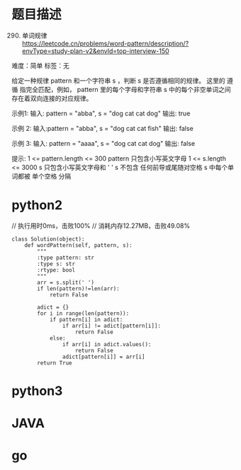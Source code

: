 # 题目描述

290. 单词规律  
https://leetcode.cn/problems/word-pattern/description/?envType=study-plan-v2&envId=top-interview-150  

难度：简单
标签：无

给定一种规律 pattern 和一个字符串 s ，判断 s 是否遵循相同的规律。
这里的 遵循 指完全匹配，例如， pattern 里的每个字母和字符串 s 中的每个非空单词之间存在着双向连接的对应规律。

示例1:
输入: pattern = "abba", s = "dog cat cat dog"
输出: true

示例 2:
输入:pattern = "abba", s = "dog cat cat fish"
输出: false

示例 3:
输入: pattern = "aaaa", s = "dog cat cat dog"
输出: false

提示:
1 <= pattern.length <= 300
pattern 只包含小写英文字母
1 <= s.length <= 3000
s 只包含小写英文字母和 ' '
s 不包含 任何前导或尾随对空格
s 中每个单词都被 单个空格 分隔

# python2

// 执行用时0ms，击败100%
// 消耗内存12.27MB，击败49.08%
```
class Solution(object):
    def wordPattern(self, pattern, s):
        """
        :type pattern: str
        :type s: str
        :rtype: bool
        """
        arr = s.split(' ')
        if len(pattern)!=len(arr):
            return False
        
        adict = {}
        for i in range(len(pattern)):
            if pattern[i] in adict:
                if arr[i] != adict[pattern[i]]:
                    return False
            else:
                if arr[i] in adict.values():
                    return False
                adict[pattern[i]] = arr[i]
        return True
```

# python3 

# JAVA

# go

